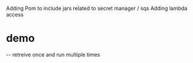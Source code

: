 #

Adding Pom to include jars related to secret manager / sqs 
Adding lambda access


# demo

-- retreive once and run multiple times

